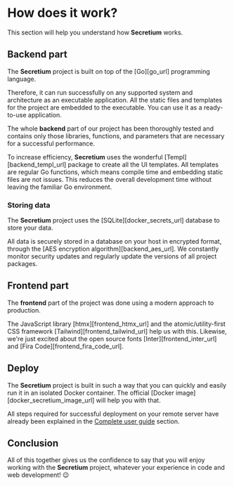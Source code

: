 # How does it work?

This section will help you understand how **Secretium** works.

<!--@include: ../parts/block_want-to-try.md-->

## Backend part

The **Secretium** project is built on top of the [Go][go_url] programming language.

Therefore, it can run successfully on any supported system and architecture as an executable application. All the static files and templates for the project are embedded to the executable. You can use it as a ready-to-use application.

The whole **backend** part of our project has been thoroughly tested and contains only those libraries, functions, and parameters that are necessary for a successful performance.

To increase efficiency, **Secretium** uses the wonderful [Templ][backend_templ_url] package to create all the UI templates. All templates are regular Go functions, which means compile time and embedding static files are not issues. This reduces the overall development time without leaving the familiar Go environment.

### Storing data

The **Secretium** project uses the [SQLite][docker_secrets_url] database to store your data.

All data is securely stored in a database on your host in encrypted format, through the [AES encryption algorithm][backend_aes_url]. We constantly monitor security updates and regularly update the versions of all project packages.

## Frontend part

The **frontend** part of the project was done using a modern approach to production.

The JavaScript library [htmx][frontend_htmx_url] and the atomic/utility-first CSS framework [Tailwind][frontend_tailwind_url] help us with this. Likewise, we're just excited about the open source fonts [Inter][frontend_inter_url] and [Fira Code][frontend_fira_code_url].

## Deploy

The **Secretium** project is built in such a way that you can quickly and easily run it in an isolated Docker container. The official [Docker image][docker_secretium_image_url] will help you with that.

All steps required for successful deployment on your remote server have already been explained in the [Complete user guide](/complete-user-guide) section.

## Conclusion

All of this together gives us the confidence to say that you will enjoy working with the **Secretium** project, whatever your experience in code and web development! :wink:

<!--@include: ../parts/links.md-->